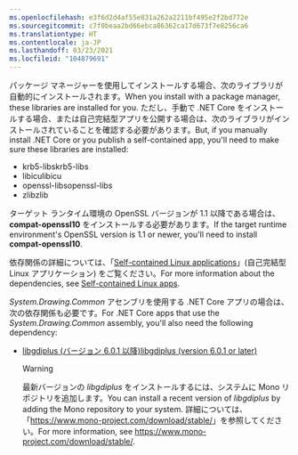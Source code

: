 ```yaml
---
ms.openlocfilehash: e3f6d2d4af55e831a262a2211bf495e2f2bd772e
ms.sourcegitcommit: c7f0beaa2bd66ebca86362ca17d673f7e8256ca6
ms.translationtype: HT
ms.contentlocale: ja-JP
ms.lasthandoff: 03/23/2021
ms.locfileid: "104879691"
---
```


<span data-ttu-id="19da4-101">パッケージ マネージャーを使用してインストールする場合、次のライブラリが自動的にインストールされます。</span><span class="sxs-lookup"><span data-stu-id="19da4-101">When you install with a package manager, these libraries are installed for you.</span></span> <span data-ttu-id="19da4-102">ただし、手動で .NET Core をインストールする場合、または自己完結型アプリを公開する場合は、次のライブラリがインストールされていることを確認する必要があります。</span><span class="sxs-lookup"><span data-stu-id="19da4-102">But, if you manually install .NET Core or you publish a self-contained app, you'll need to make sure these libraries are installed:</span></span>

- <span data-ttu-id="19da4-103">krb5-libs</span><span class="sxs-lookup"><span data-stu-id="19da4-103">krb5-libs</span></span>
- <span data-ttu-id="19da4-104">libicu</span><span class="sxs-lookup"><span data-stu-id="19da4-104">libicu</span></span>
- <span data-ttu-id="19da4-105">openssl-libs</span><span class="sxs-lookup"><span data-stu-id="19da4-105">openssl-libs</span></span>
- <span data-ttu-id="19da4-106">zlib</span><span class="sxs-lookup"><span data-stu-id="19da4-106">zlib</span></span>

<span data-ttu-id="19da4-107">ターゲット ランタイム環境の OpenSSL バージョンが 1.1 以降である場合は、**compat-openssl10** をインストールする必要があります。</span><span class="sxs-lookup"><span data-stu-id="19da4-107">If the target runtime environment's OpenSSL version is 1.1 or newer, you'll need to install **compat-openssl10**.</span></span>

<span data-ttu-id="19da4-108">依存関係の詳細については、「[Self-contained Linux applications](https://github.com/dotnet/core/blob/main/Documentation/self-contained-linux-apps.md)」(自己完結型 Linux アプリケーション) をご覧ください。</span><span class="sxs-lookup"><span data-stu-id="19da4-108">For more information about the dependencies, see [Self-contained Linux apps](https://github.com/dotnet/core/blob/main/Documentation/self-contained-linux-apps.md).</span></span>

<span data-ttu-id="19da4-109">*System.Drawing.Common* アセンブリを使用する .NET Core アプリの場合は、次の依存関係も必要です。</span><span class="sxs-lookup"><span data-stu-id="19da4-109">For .NET Core apps that use the *System.Drawing.Common* assembly, you'll also need the following dependency:</span></span>

- [<span data-ttu-id="19da4-110">libgdiplus (バージョン 6.0.1 以降)</span><span class="sxs-lookup"><span data-stu-id="19da4-110">libgdiplus (version 6.0.1 or later)</span></span>](https://www.mono-project.com/docs/gui/libgdiplus/)

  > [!WARNING]
  > <span data-ttu-id="19da4-111">最新バージョンの *libgdiplus* をインストールするには、システムに Mono リポジトリを追加します。</span><span class="sxs-lookup"><span data-stu-id="19da4-111">You can install a recent version of *libgdiplus* by adding the Mono repository to your system.</span></span> <span data-ttu-id="19da4-112">詳細については、「<https://www.mono-project.com/download/stable/>」を参照してください。</span><span class="sxs-lookup"><span data-stu-id="19da4-112">For more information, see <https://www.mono-project.com/download/stable/>.</span></span>
